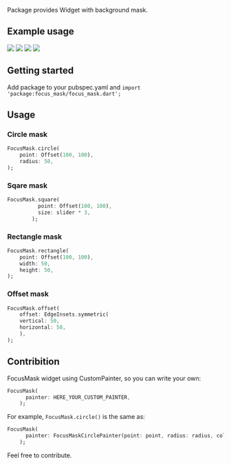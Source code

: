 
Package provides Widget with background mask.

## Example usage

![](https://github.com/BartoszStasiurka/focus_mask/blob/main/misc/circle.png?raw=true)
![](https://github.com/BartoszStasiurka/focus_mask/blob/main/misc/square.png?raw=true)
![](https://github.com/BartoszStasiurka/focus_mask/blob/main/misc/rectangle.png?raw=true)
![](https://github.com/BartoszStasiurka/focus_mask/blob/main/misc/offset.png?raw=true)

## Getting started

Add package to your pubspec.yaml and ```import 'package:focus_mask/focus_mask.dart';```

## Usage

### Circle mask
```dart
FocusMask.circle(
    point: Offset(100, 100),
    radius: 50,
);
```
### Sqare mask
```dart
FocusMask.square(
          point: Offset(100, 100),
          size: slider * 3,
        );
```

### Rectangle mask
```dart
FocusMask.rectangle(
    point: Offset(100, 100),
    width: 50,
    height: 50,
);
```

### Offset mask
```dart
FocusMask.offset(
    offset: EdgeInsets.symmetric(
    vertical: 50,
    horizontal: 50,
    ),
);
```


## Contribition

FocusMask widget using CustomPainter, so you can write your own:

```dart
FocusMask(
      painter: HERE_YOUR_CUSTOM_PAINTER,
    );
```

For example, ```FocusMask.circle()``` is the same as:
```dart
FocusMask(
      painter: FocusMaskCirclePainter(point: point, radius: radius, color: color)
    );
```

Feel free to contribute. 
